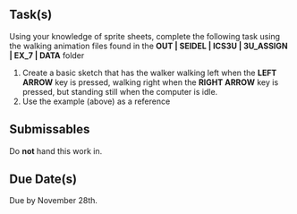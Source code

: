 Task(s)
-------
Using your knowledge of sprite sheets, complete the following task using the walking animation files found in the **OUT | SEIDEL | ICS3U | 3U_ASSIGN | EX_7 | DATA** folder
  1. Create a basic sketch that has the walker walking left when the **LEFT ARROW** key is pressed, walking right when the **RIGHT ARROW** key is pressed, but standing still when the computer is idle.
  2. Use the example (above) as a reference

Submissables
------------
Do **not** hand this work in.

Due Date(s)
----------
Due by November 28th.
